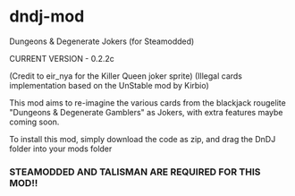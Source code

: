 # dndj-mod
Dungeons &amp; Degenerate Jokers (for Steamodded)

CURRENT VERSION - 0.2.2c

(Credit to eir_nya for the Killer Queen joker sprite)
(Illegal cards implementation based on the UnStable mod by Kirbio)

This mod aims to re-imagine the various cards from the blackjack rougelite "Dungeons & Degenerate Gamblers" as Jokers,
with extra features maybe coming soon.

To install this mod, simply download the code as zip, and drag the DnDJ folder into your mods folder

### STEAMODDED AND TALISMAN ARE REQUIRED FOR THIS MOD!!
